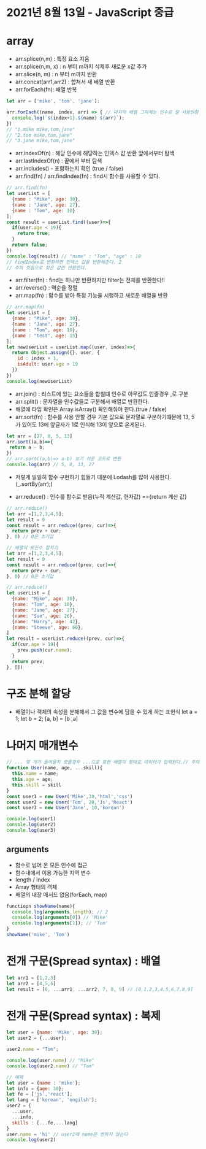 # 2021년 8월 13일 - JavaScript 중급
# array
- arr.splice(n,m) : 특정 요소 지움
- arr.splice(n,m, x) : n 부터 m까지 삭제후 새로운 x값 추가
- arr.slice(n, m) : n 부터 m까지 반환
- arr.concat(arr1,arr2) : 합쳐서 새 배열 반환
- arr.forEach(fn): 배열 반복
```javascript
let arr = ['mike', 'tom', 'jane'];

arr.forEach((name, index, arr) => { // 마지막 배열 그자체는 인수로 잘 사용안함
  console.log(`${index+1}.${name} ${arr}`);
})
// "1.mike mike,tom,jane"
// "2.tom mike,tom,jane"
// "3.jane mike,tom,jane"
```
- arr.indexOf(n) : 해당 인수에 해당하는 인덱스 값 반환 앞에서부터 탐색
- arr.lastIndexOf(n) : 끝에서 부터 탐색
- arr.includes() - 포함하는지 확인 (true / false)
- arr.find(fn) / arr.findIndex(fn) : find시 함수를 사용할 수 있다.
```javascript
// arr.find(fn) 
let userList = [
  {name : "Mike", age: 30},
  {name : "Jane", age: 27},
  {name : "Tom", age: 10}
];
const result = userList.find((user)=>{
  if(user.age < 19){
    return true;
  }
  return false;
})
console.log(result) // "name" : "Tom", "age" : 10
// findIndex로 변환하면 인덱스 값을 반환해준다. 2
// 주의 첫음으로 찾은 값만 반환한다.
```
- arr.filter(fn) : find는 하나만 반환하지만 filter는 전체를 반환한다!!
- arr.reverse() : 역순을 정렬
- arr.map(fn) : 함수를 받아 특정 기능을 시행하고 새로운 배열을 반환 
```javascript
// arr.map(fn)
let userList = [
  {name : "Mike", age: 30},
  {name : "Jane", age: 27},
  {name : "Tom", age: 10},
  {name : "test", age: 15}
];
let newUserList = userList.map((user, index)=>{
  return Object.assign({}, user, {
    id : index + 1,
    isAdult: user.age > 19
  })
})
console.log(newUserList)
```
- arr.join() : 리스트에 있는 요소들을 합칠떄 인수로 아무값도 안줄경우 ,로 구분
- arr.split() : 문자열을 인수값들로 구분해서 배열로 반환한다.
- 배열에 타입 확인은 Array.isArray() 확인해줘야 한다.(true / false)
- arr.sort(fn) : 함수를 사용 안할 경우 기본 값으로 문자열로 구분하기떄문에 13, 5 가 있어도 13에 앞글자가 1로 인식해 13이 앞으로 온게된다.

```javascript
let arr = [27, 8, 5, 13]
arr.sort((a,b)=>{
 return a - b; 
})
// arr.sort((a,b)=> a-b) 보기 쉬운 코드로 변환
console.log(arr) // 5, 8, 13, 27
```
- 저렇게 일일히 함수 구현하기 힘들기 때문에 Lodash를 많이 사용한다.(_.sortBy(arr);)


- arr.reduce() : 인수를 함수로 받음(누적 계산값, 현자값) =>{return 계산 값}
```javascript
// arr.reduce()
let arr =[1,2,3,4,5];
let result = 0
const result = arr.reduce((prev, cur)=>{
  return prev + cur; 
}, 0) // 0은 초기값 
```

```javascript
// 배열의 모든수 합치기
let arr =[1,2,3,4,5];
let result = 0
const result = arr.reduce((prev, cur)=>{
  return prev + cur; 
}, 0) // 0은 초기값 
```


```javascript
// arr.reduce()
let userList = [
  {name: "Mike", age: 30},
  {name: "Tom", age: 10},
  {name: "Jane", age: 27},
  {name: "Sue", age: 26},
  {name: "Harry", age: 42},
  {name: "Steeve", age: 60},
]
let result = userList.reduce((prev, cur)=>{
  if(cur.age > 19){
    prev.push(cur.name);
  }
  return prev;
}, []) 
```
# 구조 분해 할당
- 배열이나 객체의 속성을 분해해서 그 값을 변수에 담을 수 있게 하는 표현식
  let a = 1;
  let b = 2;
  [a, b] = [b ,a]

# 나머지 매개변수
```javascript
// ... 몇 개가 들어올지 모를경우 ...으로 표현 배열의 형태로 데이터가 입력된다.// 주의 나머지 매개변수는 제일 마지막에 있어야한다.
function User(name, age, ...skill){
  this.name = name;
  this.age = age;
  this.skill = skill
}
const user1 = new User('Mike',30,'html','css')
const user2 = new User('Tom', 20,'Js','React')
const user3 = new User('Jane', 10,'korean')

console.log(user1)
console.log(user2)
console.log(user3)
```


## arguments
- 함수로 넘어 온 모든 인수에 접근
- 함수내에서 이용 가능한 지역 변수
- length / index
- Array 형태의 객체
- 배열의 내장 매서드 없음(forEach, map)
```javascript
functiopn showName(name){
  console.log(arguments.length); // 2
  console.log(arguments[0]) // 'Mike'
  console.log(arguments[1]); // 'Tom'
}
showName('mike', 'Tom') 
```

# 전개 구문(Spread syntax) : 배열
```javascript
let arr1 = [1,2,3]
let arr2 = [4,5,6]
let result = [0, ...arr1, ...arr2, 7, 8, 9] // [0,1,2,3,4,5,6,7,8,9]
```
# 전개 구문(Spread syntax) : 복제
```javascript
let user = {name: 'Mike', age: 30};
let user2 = {...user};

user2.name = "Tom";

console.log(user.name) // "Mike"
console.log(user2.name) // "Tom"
```

```javascript
// 예제
let user = {name : 'mike'};
let info = {age: 30};
let fe = ['js','react'];
let lang = ['korean', 'engilsh'];
user2 = {
  ...user,
  ...info,
  skills : [...fe,...lang]
}
user.name = 'hi' // user2에 name은 변하지 않는다
console.log(user2)

```
 